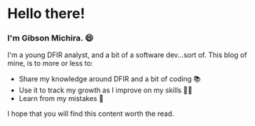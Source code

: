 # Hello there!

### I'm Gibson Michira. 😄

I'm a young DFIR analyst, and a bit of a software dev...sort of.
This blog of mine, is to more or less to:
- Share my knowledge around DFIR and a bit of coding 📚
- Use it to track my growth as I improve on my skills 👨‍🎓
- Learn from my mistakes 👀

I hope that you will find this content worth the read.
